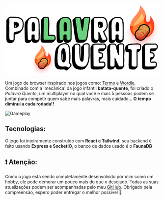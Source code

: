 ![Logo](./public/Logo.png)

Um jogo de browser inspirado nos jogos como: [Termo](https://www.term.ooo/) e [Wordle](https://www.nytimes.com/games/wordle/index.html). Combinado com a 'mecânica' da jogo infantil **batata-quente**, foi criado o _Palavra Quente_, um multiplayer no qual você e mais 5 pessoas podem se juntar para competir quem sabe mais palavras, mais cuidado... **O tempo diminui a cada rodada!!**

![Gameplay](./public/gameplay.gif)

## Tecnologias:

O jogo foi inteiramente construído com **React e Tailwind**, seu backend é feito usando **Express e SocketIO**, o banco de dados usado é o **FaunaDB**

## ❗ Atenção:

Como o jogo esta sendo completamente desenvolvido por mim como um hobby, ele pode demorar um pouco mais do que o desejado. Todas as suas atualizações podem ser acompanhadas pelo meu [GitHub](https://www.github.com/Matelz). Obrigado pela compreensão, espero poder entregar o melhor possível 💛
